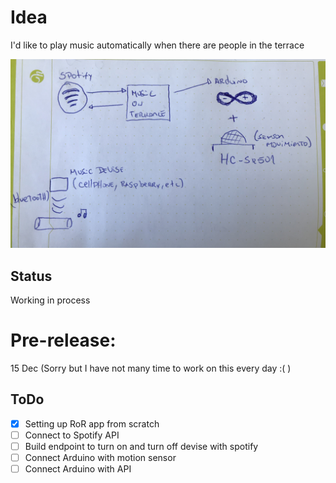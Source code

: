 # Idea

I'd like to play music automatically when there are people in the terrace

![](idea.jpg)

## Status

Working in process

# Pre-release: 

15 Dec (Sorry but I have not many time to work on this every day :( )

## ToDo

- [x] Setting up RoR app from scratch
- [ ] Connect to Spotify API
- [ ] Build endpoint to turn on and turn off devise with spotify
- [ ] Connect Arduino with motion sensor
- [ ] Connect Arduino with API
